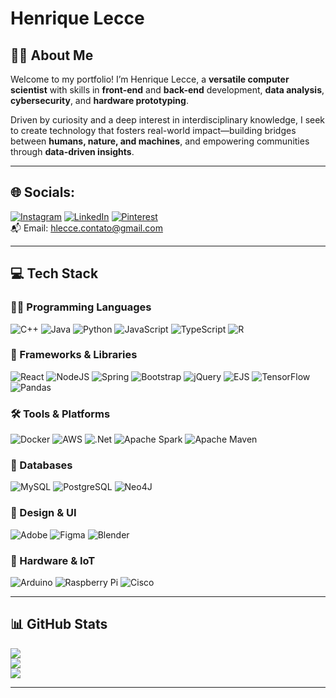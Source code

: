 # Henrique Lecce

## 👨‍💻 About Me

Welcome to my portfolio! I’m Henrique Lecce, a **versatile computer scientist** with skills in **front-end** and **back-end** development, **data analysis**, **cybersecurity**, and **hardware prototyping**.

Driven by curiosity and a deep interest in interdisciplinary knowledge, I seek to create technology that fosters real-world impact—building bridges between **humans, nature, and machines**, and empowering communities through **data-driven insights**.

---

## 🌐 Socials:

[![Instagram](https://img.shields.io/badge/Instagram-%23E4405F.svg?style=flat&logo=instagram&logoColor=white)](https://www.instagram.com/hq.lcc/)  [![LinkedIn](https://img.shields.io/badge/LinkedIn-%230077B5.svg?style=flat&logo=linkedin&logoColor=white)](https://www.linkedin.com/in/henrique-lecce-311a45234/)  [![Pinterest](https://img.shields.io/badge/Pinterest-%23BD081C.svg?style=flat&logo=pinterest&logoColor=white)](https://br.pinterest.com/henriquelecce/)  
📬 Email: [hlecce.contato@gmail.com](mailto:hlecce.contato@gmail.com)

---

## 💻 Tech Stack

### 👨‍💻 Programming Languages
![C++](https://img.shields.io/badge/c++-%2300599C.svg?style=flat&logo=c%2B%2B&logoColor=white) ![Java](https://img.shields.io/badge/java-%23ED8B00.svg?style=flat&logo=openjdk&logoColor=white) ![Python](https://img.shields.io/badge/python-3670A0?style=flat&logo=python&logoColor=ffdd54) ![JavaScript](https://img.shields.io/badge/javascript-%23323330.svg?style=flat&logo=javascript&logoColor=%23F7DF1E) ![TypeScript](https://img.shields.io/badge/typescript-%23007ACC.svg?style=flat&logo=typescript&logoColor=white) ![R](https://img.shields.io/badge/r-%23276DC3.svg?style=flat&logo=r&logoColor=white)

### 🧰 Frameworks & Libraries
![React](https://img.shields.io/badge/react-%2320232a.svg?style=flat&logo=react&logoColor=%2361DAFB) ![NodeJS](https://img.shields.io/badge/node.js-6DA55F?style=flat&logo=node.js&logoColor=white) ![Spring](https://img.shields.io/badge/spring-%236DB33F.svg?style=flat&logo=spring&logoColor=white) ![Bootstrap](https://img.shields.io/badge/bootstrap-%238511FA.svg?style=flat&logo=bootstrap&logoColor=white) ![jQuery](https://img.shields.io/badge/jquery-%230769AD.svg?style=flat&logo=jquery&logoColor=white) ![EJS](https://img.shields.io/badge/ejs-%23B4CA65.svg?style=flat&logo=ejs&logoColor=black)  ![TensorFlow](https://img.shields.io/badge/TensorFlow-%23FF6F00.svg?style=flat&logo=TensorFlow&logoColor=white) ![Pandas](https://img.shields.io/badge/pandas-%23150458.svg?style=flat&logo=pandas&logoColor=white)

### 🛠️ Tools & Platforms
![Docker](https://img.shields.io/badge/docker-%230db7ed.svg?style=flat&logo=docker&logoColor=white) ![AWS](https://img.shields.io/badge/AWS-%23FF9900.svg?style=flat&logo=amazon-aws&logoColor=white)  ![.Net](https://img.shields.io/badge/.NET-5C2D91?style=flat&logo=.net&logoColor=white) ![Apache Spark](https://img.shields.io/badge/Apache%20Spark-FDEE21?style=flat&logo=apachespark&logoColor=black)  ![Apache Maven](https://img.shields.io/badge/Apache%20Maven-C71A36?style=flat&logo=Apache%20Maven&logoColor=white)

### 💾 Databases
![MySQL](https://img.shields.io/badge/mysql-4479A1.svg?style=flat&logo=mysql&logoColor=white)  ![PostgreSQL](https://img.shields.io/badge/postgres-%23316192.svg?style=flat&logo=postgresql&logoColor=white)  ![Neo4J](https://img.shields.io/badge/Neo4j-008CC1?style=flat&logo=neo4j&logoColor=white)

### 🎨 Design & UI
![Adobe](https://img.shields.io/badge/adobe-%23FF0000.svg?style=flat&logo=adobe&logoColor=white)  ![Figma](https://img.shields.io/badge/figma-%23F24E1E.svg?style=flat&logo=figma&logoColor=white)  ![Blender](https://img.shields.io/badge/blender-%23F5792A.svg?style=flat&logo=blender&logoColor=white)

### 🔧 Hardware & IoT
![Arduino](https://img.shields.io/badge/-Arduino-00979D?style=flat&logo=Arduino&logoColor=white)  ![Raspberry Pi](https://img.shields.io/badge/-Raspberry_Pi-C51A4A?style=flat&logo=Raspberry-Pi)  ![Cisco](https://img.shields.io/badge/cisco-%23049fd9.svg?style=flat&logo=cisco&logoColor=black)

---

## 📊 GitHub Stats

![](https://github-readme-stats.vercel.app/api?username=hqlcc&theme=transparent&hide_border=true&include_all_commits=true&count_private=false)<br/>
![](https://nirzak-streak-stats.vercel.app/?user=hqlcc&theme=transparent&hide_border=true)<br/>
![](https://github-readme-stats.vercel.app/api/top-langs/?username=hqlcc&theme=transparent&hide_border=true&include_all_commits=true&count_private=false&layout=compact)

---
